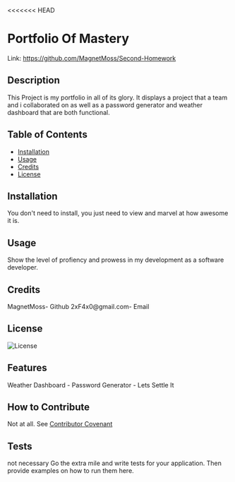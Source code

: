<<<<<<< HEAD

# Portfolio Of Mastery

Link: https://github.com/MagnetMoss/Second-Homework

## Description

This Project is my portfolio in all of its glory. It displays a project that a team and i collaborated on as well as a password generator and weather dashboard that are both functional.

## Table of Contents

- [Installation](#installation)
- [Usage](#usage)
- [Credits](#credits)
- [License](#license)

## Installation

You don't need to install, you just need to view and marvel at how awesome it is.

## Usage

Show the level of profiency and prowess in my development as a software developer.

## Credits

MagnetMoss- Github
2xF4x0@gmail.com- Email

## License

![License](https://img.shields.io/badge/license-MIT-blue)

## Features

Weather Dashboard - Password Generator - Lets Settle It

## How to Contribute

Not at all.
See [Contributor Covenant](https://www.contributor-covenant.org/)

## Tests

not necessary
Go the extra mile and write tests for your application. Then provide examples on how to run them here.
